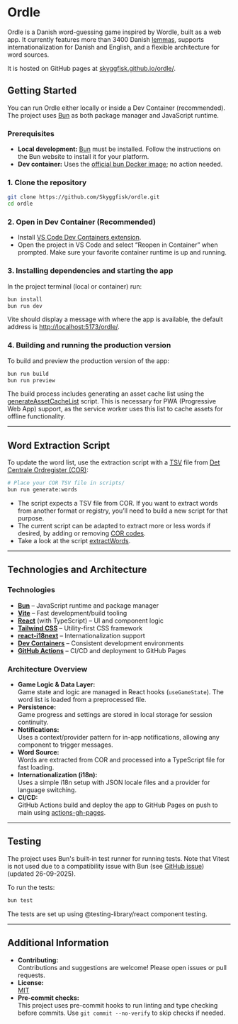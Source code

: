 # Ordle

Ordle is a Danish word-guessing game inspired by Wordle, built as a web app. It currently features more than 3400 Danish [lemmas](<https://en.wikipedia.org/wiki/Lemma_(morphology)>), supports internationalization for Danish and English, and a flexible architecture for word sources.

It is hosted on GitHub pages at [skyggfisk.github.io/ordle/](https://skyggfisk.github.io/ordle/).

## Getting Started

You can run Ordle either locally or inside a Dev Container (recommended). The project uses [Bun](https://bun.sh/) as both package manager and JavaScript runtime.

### Prerequisites

- **Local development:** [Bun](https://bun.sh/) must be installed. Follow the instructions on the Bun website to install it for your platform.
- **Dev container:** Uses the [official bun Docker image](https://bun.sh/docs/installation#docker); no action needed.

### 1. Clone the repository

```bash
git clone https://github.com/Skyggfisk/ordle.git
cd ordle
```

### 2. Open in Dev Container (Recommended)

- Install [VS Code Dev Containers extension](https://marketplace.visualstudio.com/items?itemName=ms-vscode-remote.remote-containers).
- Open the project in VS Code and select “Reopen in Container” when prompted. Make sure your favorite container runtime is up and running.

### 3. Installing dependencies and starting the app

In the project terminal (local or container) run:

```bash
bun install
bun run dev
```

Vite should display a message with where the app is available, the default address is [http://localhost:5173/ordle/](http://localhost:5173/ordle/).

### 4. Building and running the production version

To build and preview the production version of the app:

```bash
bun run build
bun run preview
```

The build process includes generating an asset cache list using the [generateAssetCacheList](scripts/generateAssetCacheList.ts) script. This is necessary for PWA (Progressive Web App) support, as the service worker uses this list to cache assets for offline functionality.

---

## Word Extraction Script

To update the word list, use the extraction script with a [TSV](https://en.wikipedia.org/wiki/Tab-separated_values) file from [Det Centrale Ordregister (COR)](https://ordregister.dk):

```bash
# Place your COR TSV file in scripts/
bun run generate:words
```

- The script expects a TSV file from COR. If you want to extract words from another format or registry, you’ll need to build a new script for that purpose.
- The current script can be adapted to extract more or less words if desired, by adding or removing [COR codes](https://ordregister.dk/doc/COR.html).
- Take a look at the script [extractWords](scripts/extractWords.ts).

---

## Technologies and Architecture

### Technologies

- **[Bun](https://bun.sh/)** – JavaScript runtime and package manager
- **[Vite](https://vitejs.dev/)** – Fast development/build tooling
- **[React](https://react.dev/)** (with TypeScript) – UI and component logic
- **[Tailwind CSS](https://tailwindcss.com/)** – Utility-first CSS framework
- **[react-i18next](https://react.i18next.com/)** – Internationalization support
- **[Dev Containers](https://code.visualstudio.com/docs/devcontainers/containers)** – Consistent development environments
- **[GitHub Actions](https://github.com/features/actions)** – CI/CD and deployment to GitHub Pages

### Architecture Overview

- **Game Logic & Data Layer:**  
  Game state and logic are managed in React hooks (`useGameState`). The word list is loaded from a preprocessed file.
- **Persistence:**  
  Game progress and settings are stored in local storage for session continuity.
- **Notifications:**  
  Uses a context/provider pattern for in-app notifications, allowing any component to trigger messages.
- **Word Source:**  
  Words are extracted from COR and processed into a TypeScript file for fast loading.
- **Internationalization (i18n):**  
  Uses a simple i18n setup with JSON locale files and a provider for language switching.
- **CI/CD:**  
  GitHub Actions build and deploy the app to GitHub Pages on push to main using [actions-gh-pages](https://github.com/peaceiris/actions-gh-pages).

---

## Testing

The project uses Bun's built-in test runner for running tests. Note that Vitest is not used due to a compatibility issue with Bun (see [GitHub issue](https://github.com/oven-sh/bun/issues/21581)) (updated 26-09-2025).

To run the tests:

```bash
bun test
```

The tests are set up using @testing-library/react component testing.

---

## Additional Information

- **Contributing:**  
  Contributions and suggestions are welcome! Please open issues or pull requests.
- **License:**  
  [MIT](LICENSE)
- **Pre-commit checks:**  
  This project uses pre-commit hooks to run linting and type checking before commits. Use `git commit --no-verify` to skip checks if needed.
